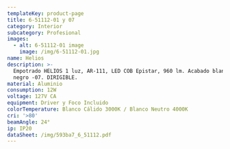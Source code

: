 ```yaml
---
templateKey: product-page
title: 6-51112-01 y 07
category: Interior
subcategory: Profesional
images:
  - alt: 6-51112-01 image
    image: /img/6-51112-01.jpg
name: Helios
description: >-
  Empotrado HELIOS 1 luz, AR-111, LED COB Epistar, 960 lm. Acabado blanco -01 y
  negro -07. DIRIGIBLE.
material: Aluminio
consumption: 12W
voltage: 127V CA
equipment: Driver y Foco Incluido
colorTemperature: Blanco Cálido 3000K / Blanco Neutro 4000K
cri: '>80'
beamAngle: 24°
ip: IP20
dataSheet: /img/593ba7_6_51112.pdf
---
```


